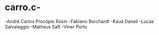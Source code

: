 # carro.c-
-André Carlos Procópio Rosin
-Fabiano Borchardt
-Kauã Daneli
-Lucas Salvalaggio
-Matheus Saft
-Viner Porto
